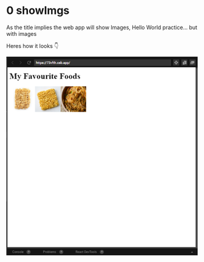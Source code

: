 # 0 showImgs
As the title implies the web app will show Images, Hello World practice... but with images

Heres how it looks 👇

![alt text](https://github.com/more-mr/React-Practice/blob/master/0%20showImgs/programImg1.png?raw=true)
